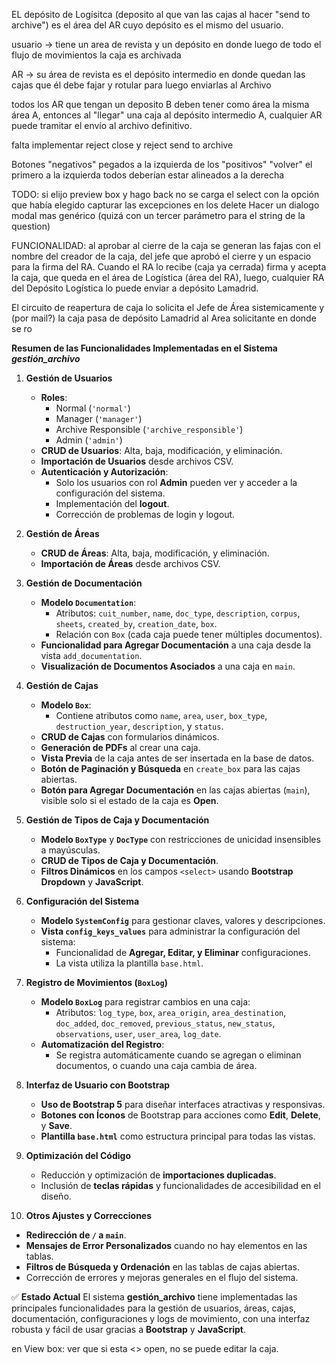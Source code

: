 

EL depósito de Logísitca (deposito al que van las cajas al hacer "send to archive") es el área del AR cuyo depósito es el mismo del usuario.

usuario -> tiene un area de revista y un depósito en donde luego de todo el flujo de movimientos la caja es archivada

AR ->  su área de revista es el depósito intermedio en donde quedan las cajas que él debe fajar y rotular para luego enviarlas al Archivo

todos los AR que tengan un deposito B deben tener como área la misma área A, entonces al "llegar" una caja al depósito intermedio A, cualquier AR puede tramitar el envío al archivo definitivo.

falta implementar reject close
y reject send to archive

Botones "negativos" pegados a la izquierda de los "positivos"
"volver" el primero a la izquierda
todos deberían estar alineados a la derecha

TODO: si elijo preview box y hago back no se carga el select con la opción que había elegido 
      capturar las excepciones en los delete
      Hacer un dialogo modal mas genérico (quizá con un tercer parámetro para el string de la question)

FUNCIONALIDAD: al aprobar al cierre de la caja se generan las fajas con el nombre del creador de la caja, del jefe que aprobó el cierre y un espacio para la firma del RA.
Cuando el RA lo recibe (caja ya cerrada) firma y acepta la caja, que queda en el área de Logística (área del RA), luego, cualquier RA del Depósito Logística lo puede enviar a depósito Lamadrid.

El circuito de reapertura de caja lo solicita el Jefe de Área sistemicamente y (por mail?) la caja pasa de depósito Lamadrid al Area solicitante en donde se ro

**Resumen de las Funcionalidades Implementadas en el Sistema _gestión_archivo_**<br>

1. **Gestión de Usuarios**
   - **Roles**:  
     - Normal (`'normal'`)
     - Manager (`'manager'`)
     - Archive Responsible (`'archive_responsible'`)
     - Admin (`'admin'`)
   - **CRUD de Usuarios**: Alta, baja, modificación, y eliminación.
   - **Importación de Usuarios** desde archivos CSV.
   - **Autenticación y Autorización**:
     - Solo los usuarios con rol **Admin** pueden ver y acceder a la configuración del sistema.
     - Implementación del **logout**.
     - Corrección de problemas de login y logout.

2. **Gestión de Áreas**
   - **CRUD de Áreas**: Alta, baja, modificación, y eliminación.
   - **Importación de Áreas** desde archivos CSV.

3. **Gestión de Documentación**
   - **Modelo `Documentation`**:
     - Atributos: `cuit_number`, `name`, `doc_type`, `description`, `corpus`, `sheets`, `created_by`, `creation_date`, `box`.
     - Relación con `Box` (cada caja puede tener múltiples documentos).
   - **Funcionalidad para Agregar Documentación** a una caja desde la vista `add_documentation`.
   - **Visualización de Documentos Asociados** a una caja en `main`.

4. **Gestión de Cajas**
   - **Modelo `Box`**:
     - Contiene atributos como `name`, `area`, `user`, `box_type`, `destruction_year`, `description`, y `status`.
   - **CRUD de Cajas** con formularios dinámicos.
   - **Generación de PDFs** al crear una caja.
   - **Vista Previa** de la caja antes de ser insertada en la base de datos.
   - **Botón de Paginación y Búsqueda** en `create_box` para las cajas abiertas.
   - **Botón para Agregar Documentación** en las cajas abiertas (`main`), visible solo si el estado de la caja es **Open**.

5. **Gestión de Tipos de Caja y Documentación**
   - **Modelo `BoxType`** y **`DocType`** con restricciones de unicidad insensibles a mayúsculas.
   - **CRUD de Tipos de Caja y Documentación**.
   - **Filtros Dinámicos** en los campos `<select>` usando **Bootstrap Dropdown** y **JavaScript**.

6. **Configuración del Sistema**
   - **Modelo `SystemConfig`** para gestionar claves, valores y descripciones.
   - **Vista `config_keys_values`** para administrar la configuración del sistema:
     - Funcionalidad de **Agregar, Editar, y Eliminar** configuraciones.
     - La vista utiliza la plantilla `base.html`.

7. **Registro de Movimientos (`BoxLog`)**
   - **Modelo `BoxLog`** para registrar cambios en una caja:
     - Atributos: `log_type`, `box`, `area_origin`, `area_destination`, `doc_added`, `doc_removed`, `previous_status`, `new_status`, `observations`, `user`, `user_area`, `log_date`.
   - **Automatización del Registro**:
     - Se registra automáticamente cuando se agregan o eliminan documentos, o cuando una caja cambia de área.

8. **Interfaz de Usuario con Bootstrap**
   - **Uso de Bootstrap 5** para diseñar interfaces atractivas y responsivas.
   - **Botones con Íconos** de Bootstrap para acciones como **Edit**, **Delete**, y **Save**.
   - **Plantilla `base.html`** como estructura principal para todas las vistas.

9. **Optimización del Código**
   - Reducción y optimización de **importaciones duplicadas**.
   - Inclusión de **teclas rápidas** y funcionalidades de accesibilidad en el diseño.

10. **Otros Ajustes y Correcciones**
   - **Redirección de `/` a `main`**.
   - **Mensajes de Error Personalizados** cuando no hay elementos en las tablas.
   - **Filtros de Búsqueda y Ordenación** en las tablas de cajas abiertas.
   - Corrección de errores y mejoras generales en el flujo del sistema.

✅ **Estado Actual**
El sistema **gestión_archivo** tiene implementadas las principales funcionalidades para la gestión de usuarios, áreas, cajas, documentación, configuraciones y logs de movimiento, con una interfaz robusta y fácil de usar gracias a **Bootstrap** y **JavaScript**.




en View box: ver que si esta <> open, no se puede editar la caja.

